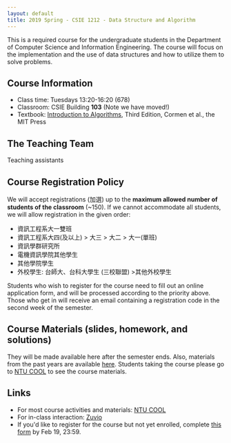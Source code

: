 ```yaml
---
layout: default
title: 2019 Spring - CSIE 1212 - Data Structure and Algorithm
---
```



This is a required course for the undergraduate students in the Department of Computer Science and Information Engineering. The course will focus on the implementation and the use of data structures and how to utilize them to solve problems.


## Course Information ##

  - Class time: Tuesdays 13:20-16:20 (678)
  - Classroom: CSIE Building __103__ (Note we have moved!)
  - Textbook: [Introduction to Algorithms](https://www.amazon.com/Introduction-Algorithms-Third-Thomas-Cormen/dp/0262033844), Third Edition, Cormen et al., the MIT Press

## The Teaching Team ##

Teaching assistants


## Course Registration Policy ##
We will accept registrations (加選) up to the **maximum allowed number of students of the classroom** (~150). If we cannot accommodate all students, we will allow registration in the given order:
 - 資訊工程系大一雙班
 - 資訊工程系大四(及以上) > 大三 > 大二 > 大一(單班)
 - 資訊學群研究所
 - 電機資訊學院其他學生
 - 其他學院學生
 - 外校學生: 台師大、台科大學生 (三校聯盟) >其他外校學生


Students who wish to register for the course need to fill out an online application form, and will be processed according to the priority above. Those who get in will receive an email containing a registration code in the second week of the semester.


## Course Materials (slides, homework, and solutions)
They will be made available here after the semester ends. Also, materials from the past years are available [here](https://www.csie.ntu.edu.tw/~hsinmu/courses/).
Students taking the course please go to [NTU COOL](https://cool.ntu.edu.tw) to see the course materials.

## Links ##
 - For most course activities and materials: [NTU COOL](https://cool.ntu.edu.tw)
 - For in-class interaction: [Zuvio](https://irs.zuvio.com.tw)
 - If you'd like to register for the course but not yet enrolled, complete [this form](https://docs.google.com/forms/d/15AoyWyew2q3pMP3-5izzCSecZrn-HnQb8ywbDpuUASU/edit) by Feb 19, 23:59.
